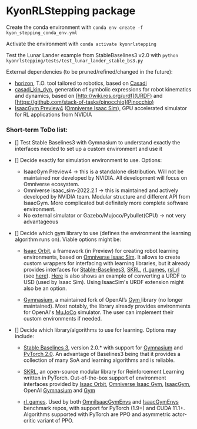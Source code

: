 # KyonRLStepping package

Create the conda environment with ```conda env create -f kyon_stepping_conda_env.yml```

Activate the environment with ```conda activate kyonrlstepping```

Test the Lunar Lander example from StableBaselines3 v2.0 with ```python kyonrlstepping/tests/test_lunar_lander_stable_bs3.py```

External dependencies (to be pruned/refined/changed in the future): 
- [horizon](https://github.com/ADVRHumanoids/horizon), T.O. tool tailored to robotics, based on [Casadi](https://web.casadi.org/)
- [casadi_kin_dyn](https://github.com/ADVRHumanoids/horizon), generation of symbolic expressions for robot kinematics and dynamics, based on [http://wiki.ros.org/urdf](URDF) and [https://github.com/stack-of-tasks/pinocchio](Pinocchio)
- [IsaacGym Preview4](https://developer.nvidia.com/isaac-gym) ([Omniverse Isaac Sim](https://docs.omniverse.nvidia.com/app_isaacsim/app_isaacsim.html)), GPU accelerated simulator for RL applications from NVIDIA

### Short-term ToDo list:

- [] Test Stable Baselines3 with Gymnasium to understand exactly the interfaces needed to set up a custom environment and use it

- [] Decide exactly for simulation environment to use. Options:
    - IsaacGym Preview4 &rarr; this is a standalone distribution. Will not be maintained nor developed by NVIDIA. All development will focus on Omniverse ecosystem.
    - Omniverse isaac_sim-2022.2.1 &rarr; this is maintained and actively developed by NVIDIA team. Modular structure and different API from IsaacGym. More complicated but definitely more complete software environment.
    - No external simulator or Gazebo/Mujoco/Pybullet(CPU) &rarr; not very advantageous

- [] Decide which gym library to use (defines the environment the learning algorithm runs on). Viable options might be:
    - [Isaac Orbit](https://isaac-orbit.github.io/), a framework (in Preview) for creating robot learning environments, based on [Omniverse Isaac Sim](https://docs.omniverse.nvidia.com/app_isaacsim/app_isaacsim.html). It allows to create custom wrappers for interfacing with learning libraries, but it already provides interfaces for [Stable-Baselines3](https://stable-baselines3.readthedocs.io/en/master/), [SKRL](https://skrl.readthedocs.io/en/latest/), [rl_games](https://github.com/Denys88/rl_games), [rsl_rl](https://github.com/leggedrobotics/rsl_rl) (see [here](https://isaac-orbit.github.io/orbit/source/api/orbit_envs.utils.wrappers.html)). [Here](https://github.com/NVIDIA-Omniverse/Orbit/blob/main/source/tools/convert_urdf.py) is also shows an example of converting a URDF to USD (used by Isaac Sim). Using IsaacSim's URDF extension might also be an option.

    - [Gymnasium](https://gymnasium.farama.org/), a maintained fork of OpenAI’s [Gym ](https://github.com/openai/gym) library (no longer maintained). Most notably, the library already provides environments for OpenAI's [MuJoCo](https://gymnasium.farama.org/environments/mujoco/) simulator. The user can implement their custom environments if needed.
    

- [] Decide which library/algorithms to use for learning. Options may include:
    - [Stable Baselines 3](https://stable-baselines3.readthedocs.io/en/master/), version 2.0.* with support for [Gymnasium](https://gymnasium.farama.org/) and [PyTorch 2.0](https://pytorch.org/). An advantage of Baselines3 being that it provides a collection of many SoA and learning algorithms and is reliable.
    - [SKRL](https://skrl.readthedocs.io/en/latest/), an open-source modular library for Reinforcement Learning written in PyTorch. Out-of-the-box support of environment interfaces provided by [Isaac Orbit](https://isaac-orbit.github.io/), [Omniverse Isaac Gym](https://github.com/NVIDIA-Omniverse/OmniIsaacGymEnvs),  [IsaacGym](https://developer.nvidia.com/isaac-gym), OpenAI [Gymnasium](https://gymnasium.farama.org/) and [Gym](https://github.com/openai/gym)

    - [rl_games](https://github.com/Denys88/rl_games). Used by both [OmniIsaacGymEnvs](https://github.com/NVIDIA-Omniverse/OmniIsaacGymEnvs) and [IsaacGymEnvs](https://github.com/NVIDIA-Omniverse/IsaacGymEnvs) benchmark repos, with support for PyTorch (1.9+) and CUDA 11.1+. Algorithms supported with PyTorch are PPO and asymmetric actor-critic variant of PPO.
    
    